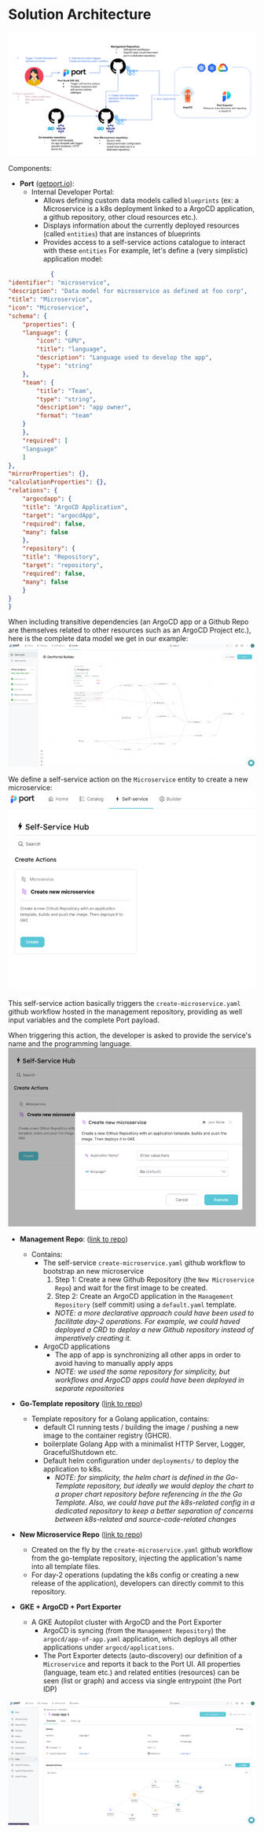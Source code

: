# Solution Architecture

![Screenshot](docs/architecture.png)

Components:


+ **Port** ([getport.io](https://www.getport.io/)): 
    + Internal Developer Portal: 
        + Allows defining custom data models called `blueprints` (ex: a Microservice is a k8s deployment linked to a ArgoCD application, a github repository, other cloud resources etc.).
        + Displays information about the currently deployed resources (called `entities`) that are instances of blueprints
        + Provides access to a self-service actions catalogue to interact with these `entities`
        For example, let's define a (very simplistic) application model:

```json
            {
"identifier": "microservice",
"description": "Data model for microservice as defined at foo corp",
"title": "Microservice",
"icon": "Microservice",
"schema": {
    "properties": {
    "language": {
        "icon": "GPU",
        "title": "language",
        "description": "Language used to develop the app",
        "type": "string"
    },
    "team": {
        "title": "Team",
        "type": "string",
        "description": "app owner",
        "format": "team"
    }
    },
    "required": [
    "language"
    ]
},
"mirrorProperties": {},
"calculationProperties": {},
"relations": {
    "argocdapp": {
    "title": "ArgoCD Application",
    "target": "argocdApp",
    "required": false,
    "many": false
    },
    "repository": {
    "title": "Repository",
    "target": "repository",
    "required": false,
    "many": false
    }
}
}
```


When including transitive dependencies (an ArgoCD app or a Github Repo are themselves related to other resources such as an ArgoCD Project etc.), here is the complete data model we get in our example:
![Screenshot](docs/data-model.png)

We define a self-service action on the `Microservice` entity to create a new microservice:
![Screenshot](docs/self-service-create-microservice.png)

This self-service action basically triggers the `create-microservice.yaml` github workflow hosted in the management repository, providing as well input variables and the complete Port payload. 

When triggering this action, the developer is asked to provide the service's name and the programming language.
![Screenshot](docs/self-service-create-microservice-2.png)

+ **Management Repo**:  ([link to repo](https://github.com/CCOLLOT/management-repo))
    + Contains:
        + The self-service `create-microservice.yaml` github workflow to bootstrap an new microservice
            1. Step 1: Create a new Github Repository (the `New Microservice Repo`) and wait for the first image to be created.
            2. Step 2: Create an ArgoCD application  in the `Management Repository` (self commit) using a `default.yaml` template.
            + *NOTE: a more declarative approach could have been used to facilitate day-2 operations. For example, we could haved deployed a CRD to deploy a new Github repository instead of imperatively creating it.*
        + ArgoCD applications
            + The app of app is synchronizing all other apps in order to avoid having to manually apply apps
            + *NOTE: we used the same repository for simplicity, but workflows and ArgoCD apps could have been deployed in separate repositories*

+ **Go-Template repository** ([link to repo](https://github.com/CCOLLOT/go-template))
    + Template repository for a Golang application, contains:
        + default CI running tests / building the image / pushing a new image to the container registry (GHCR).
        + boilerplate Golang App with a minimalist HTTP Server, Logger, GracefulShutdown etc.
        + Default helm configuration under `deployments/` to deploy the application to k8s.
            + *NOTE: for simplicity, the helm chart is defined in the Go-Template repository, but ideally we would deploy the chart to a proper chart repository before referencing in the the Go Template. Also, we could have put the k8s-related config in a dedicated repository to keep a better separation of concerns between k8s-related and source-code-related changes*

+ **New Microservice Repo** ([link to repo](https://github.com/CCOLLOT/coop-app-1))
    + Created on the fly by the `create-microservice.yaml` github workflow from the go-template repository, injecting the application's name into all template files.
    + For day-2 operations (updating the k8s config or creating a new release of the application), developers can directly commit to this repository.

+ **GKE + ArgoCD + Port Exporter**
    + A GKE Autopilot cluster with ArgoCD and the Port Exporter
        + ArgoCD is syncing (from the `Management Repository`) the `argocd/app-of-app.yaml` application, which deploys all other applications under `argocd/applications`.
        + The Port Exporter detects (auto-discovery) our definition of a `Microservice` and reports it back to the Port UI. All properties (language, team etc.) and related entities (resources) can be seen (list or graph) and access via single entrypoint (the Port IDP)

![Screenshot](docs/port-autodiscovery.png)